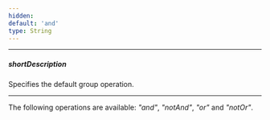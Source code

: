```yaml
---
hidden: 
default: 'and'
type: String
---
```

---
##### shortDescription
Specifies the default group operation.

---
The following operations are available: *"and"*, *"notAnd"*, *"or"* and *"notOr"*.